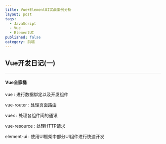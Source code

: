 ```yaml
---
title: Vue+ElementUI实战案例分析
layout: post
tags:
  - JavaScript
  - Vue
  - ElementUI
published: false
category: 前端
---
```



## Vue开发日记(一)

***

#### Vue全家桶

vue : 进行数据绑定以及开发组件

vue-router : 处理页面路由

vuex : 处理各组件间的通讯

vue-resource : 处理HTTP请求

element-ui : 使用UI框架中部分UI组件进行快速开发